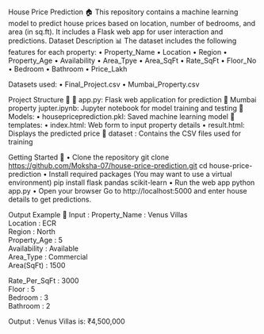 House Price Prediction 🏠
This repository contains a machine learning model to predict house prices based on location, number of bedrooms, and area (in sq.ft). It includes a Flask web app for user interaction and predictions.
Dataset Description 📊
The dataset includes the following features for each property:
•	Property_Name
•	Location
•	Region
•	Property_Age
•	Availability
•	Area_Tpye
•	Area_SqFt
•	Rate_SqFt
•	Floor_No
•	Bedroom
•	Bathroom
•	Price_Lakh

Datasets used:
•	Final_Project.csv
•	Mumbai_Property.csv

Project Structure 📁
	app.py: Flask web application for prediction
	Mumbai property jupter.ipynb: Jupyter notebook for model training and testing
	Models:
•	housepriceprediction.pkl: Saved machine learning model
	templates:
•	index.html: Web form to input property details
•	result.html: Displays the predicted price
	dataset : Contains the CSV files used for training

Getting Started 🚀
•	Clone the repository git clone https://github.com/Moksha-07/house-price-prediction.git cd house-price-prediction
•	Install required packages (You may want to use a virtual environment) pip install flask pandas scikit-learn
•	Run the web app python app.py
•	Open your browser Go to http://localhost:5000 and enter house details to get predictions.

Output Example 🧮
Input : 
Property_Name : Venus Villas  
Location : ECR  
Region : North  
Property_Age : 5  
Availability : Available  
Area_Type : Commercial  
Area(SqFt) : 1500  

Rate_Per_SqFt : 3000  
Floor : 5  
Bedroom : 3  
Bathroom : 2

Output : 
Venus Villas is: ₹4,500,000
